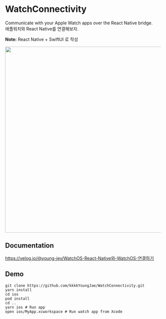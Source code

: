 # WatchConnectivity

Communicate with your Apple Watch apps over the React Native bridge.<br/>
애플워치와 React Native를 연결해보자.<br/>

**Note:** React Native + SwiftUI 로 작성

<img height=600 src="https://github.com/kkkkYoungJae/WatchConnectivityDemo/assets/75121415/4fe7df70-dd15-4550-ad0a-6c72f9fb6dc2"/>

## Documentation
https://velog.io/@young-jev/WatchOS-React-Native와-WatchOS-연결하기

## Demo

```
git clone https://github.com/kkkkYoungJae/WatchConnectivity.git
yarn install
cd ios
pod install
cd ..
yarn ios # Run app
open ios/MyApp.xcworkspace # Run watch app from Xcode
```
 
